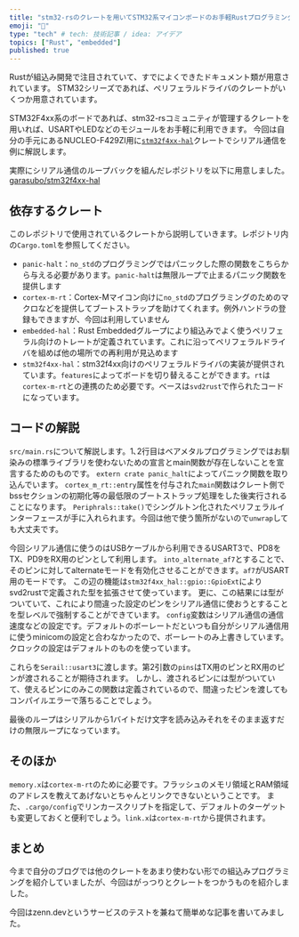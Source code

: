 ```yaml
---
title: "stm32-rsのクレートを用いてSTM32系マイコンボードのお手軽Rustプログラミング"
emoji: "🐡"
type: "tech" # tech: 技術記事 / idea: アイデア
topics: ["Rust", "embedded"]
published: true
---
```


Rustが組込み開発で注目されていて、すでによくできたドキュメント類が用意されています。
STM32シリーズであれば、ペリフェラルドライバのクレートがいくつか用意されています。

STM32F4xx系のボードであれば、stm32-rsコミュニティが管理するクレートを用いれば、USARTやLEDなどのモジュールをお手軽に利用できます。
今回は自分の手元にあるNUCLEO-F429ZI用に[`stm32f4xx-hal`](https://crates.io/crates/stm32f4xx-hal)クレートでシリアル通信を例に解説します。

実際にシリアル通信のループバックを組んだレポジトリを以下に用意しました。
[garasubo/stm32f4xx-hal](https://github.com/garasubo/stm32f4xx-example)

## 依存するクレート

このレポジトリで使用されているクレートから説明していきます。レポジトリ内の`Cargo.toml`を参照してください。

- `panic-halt`：`no_std`のプログラミングではパニックした際の関数をこちらから与える必要があります。`panic-halt`は無限ループで止まるパニック関数を提供します
- `cortex-m-rt`：Cortex-Mマイコン向けに`no_std`のプログラミングのためのマクロなどを提供してブートストラップを助けてくれます。例外ハンドラの登録もできますが、今回は利用していません
- `embedded-hal`：Rust Embeddedグループにより組込みでよく使うペリフェラル向けのトレートが定義されています。これに沿ってペリフェラルドライバを組めば他の場所での再利用が見込めます
- `stm32f4xx-hal`：stm32f4xx向けのペリフェラルドライバの実装が提供されています。`features`によってボードを切り替えることができます。`rt`は`cortex-m-rt`との連携のため必要です。ベースは`svd2rust`で作られたコードになっています。



## コードの解説
`src/main.rs`について解説します。1､2行目はベアメタルプログラミングではお馴染みの標準ライブラリを使わないための宣言とmain関数が存在しないことを宣言するためのものです。
`extern crate panic_halt`によってパニック関数を取り込んでいます。
`cortex_m_rt::entry`属性を付与された`main`関数はクレート側でbssセクションの初期化等の最低限のブートストラップ処理をした後実行されることになります。
`Periphrals::take()`でシングルトン化されたペリフェラルインターフェースが手に入れられます。今回は他で使う箇所がないので`unwrap`しても大丈夫です。

今回シリアル通信に使うのはUSBケーブルから利用できるUSART3で、PD8をTX、PD9をRX用のピンとして利用します。
`into_alternate_af7`とすることで、そのピンに対してalternateモードを有効化させることができます。`af7`がUSART用のモードです。
この辺の機能は`stm32f4xx_hal::gpio::GpioExt`によりsvd2rustで定義された型を拡張させて使っています。
更に、この結果には型がついていて、これにより間違った設定のピンをシリアル通信に使おうとすることを型レベルで強制することができています。
`config`変数はシリアル通信の通信速度などの設定です。デフォルトのボーレートだといつも自分がシリアル通信用に使うminicomの設定と合わなかったので、ボーレートのみ上書きしています。
クロックの設定はデフォルトのものを使っています。

これらを`Serail::usart3`に渡します。第2引数の`pins`はTX用のピンとRX用のピンが渡されることが期待されます。
しかし、渡されるピンには型がついていて、使えるピンにのみこの関数は定義されているので、間違ったピンを渡してもコンパイルエラーで落ちることでしょう。

最後のループはシリアルから1バイトだけ文字を読み込みそれをそのまま返すだけの無限ループになっています。

## そのほか
`memory.x`は`cortex-m-rt`のために必要です。フラッシュのメモリ領域とRAM領域のアドレスを教えてあげないとちゃんとリンクできないということです。
また、`.cargo/config`でリンカースクリプトを指定して、デフォルトのターゲットも変更しておくと便利でしょう。`link.x`は`cortex-m-rt`から提供されます。

## まとめ
今まで自分のブログでは他のクレートをあまり使わない形での組込みプログラミングを紹介していましたが、今回はがっつりとクレートをつかうものを紹介しました。

今回はzenn.devというサービスのテストを兼ねて簡単めな記事を書いてみました。
